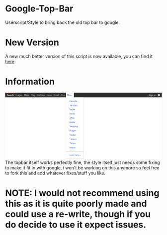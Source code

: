 # Google-Top-Bar
Userscript/Style to bring back the old top bar to google.

# New Version
A new much better version of this script is now available, you can find it [here](https://github.com/CallyHam/GBar/)

# Information
![How it looks](https://github.com/CallyHam/Google-Top-Bar/blob/main/preview.png?raw=true)
The topbar itself works perfectly fine, the style itself just needs some fixing to make it fit in with google, i won't be working on this anymore so feel free to fork this and add whatever fixes/stuff you like.

# NOTE: I would not recommend using this as it is quite poorly made and could use a re-write, though if you do decide to use it expect issues.
